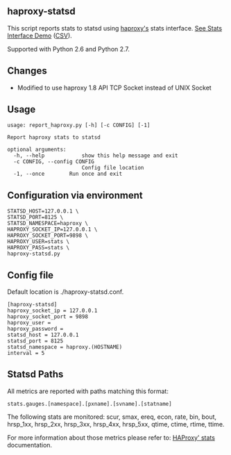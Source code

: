 haproxy-statsd
--------------
This script reports stats to statsd using [haproxy's](http://haproxy.1wt.eu/) stats interface. [See Stats Interface Demo](http://demo.1wt.eu/) ([CSV](http://demo.1wt.eu/;csv)).

Supported with Python 2.6 and Python 2.7.

Changes
-------
* Modified to use haproxy 1.8 API TCP Socket instead of UNIX Socket

Usage
-----
```
usage: report_haproxy.py [-h] [-c CONFIG] [-1]

Report haproxy stats to statsd

optional arguments:
  -h, --help            show this help message and exit
  -c CONFIG, --config CONFIG
                        Config file location
  -1, --once        Run once and exit
```
Configuration via environment
-------------------------------
```
STATSD_HOST=127.0.0.1 \
STATSD_PORT=8125 \
STATSD_NAMESPACE=haproxy \
HAPROXY_SOCKET_IP=127.0.0.1 \
HAPROXY_SOCKET_PORT=9898 \
HAPROXY_USER=stats \
HAPROXY_PASS=stats \
haproxy-statsd.py
```

Config file
-----------
Default location is ./haproxy-statsd.conf.

```
[haproxy-statsd]
haproxy_socket_ip = 127.0.0.1
haproxy_socket_port = 9898
haproxy_user =
haproxy_password =
statsd_host = 127.0.0.1
statsd_port = 8125
statsd_namespace = haproxy.(HOSTNAME)
interval = 5
```

Statsd Paths
------------
All metrics are reported with paths matching this format:

    stats.gauges.[namespace].[pxname].[svname].[statname]

The following stats are monitored: scur, smax, ereq, econ, rate, bin, bout, hrsp_1xx, hrsp_2xx, hrsp_3xx, hrsp_4xx, hrsp_5xx, qtime, ctime, rtime, ttime.

For more information about those metrics please refer to: [HAProxy' stats](http://cbonte.github.io/haproxy-dconv/configuration-1.5.html#9.1) documentation.
